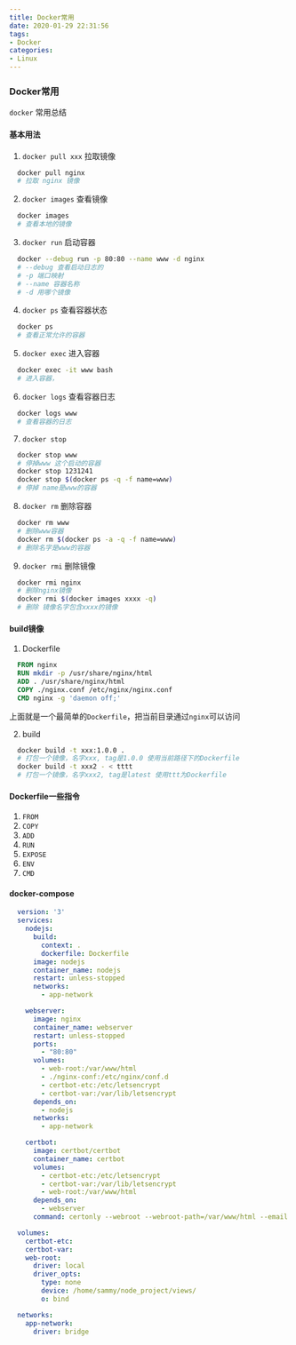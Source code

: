 ```yaml
---
title: Docker常用
date: 2020-01-29 22:31:56
tags:
- Docker
categories:
- Linux
---
```


### Docker常用
`docker` 常用总结

<!-- more -->

#### 基本用法

1. `docker pull xxx` 拉取镜像

  ```bash
    docker pull nginx
    # 拉取 nginx 镜像
  ```

2. `docker images` 查看镜像
  ```bash
    docker images
    # 查看本地的镜像
  ```

3. `docker run` 启动容器
  ```bash
    docker --debug run -p 80:80 --name www -d nginx
    # --debug 查看启动日志的
    # -p 端口映射
    # --name 容器名称
    # -d 用哪个镜像
  ```

4. `docker ps` 查看容器状态
  ```bash
    docker ps
    # 查看正常允许的容器
  ```

5. `docker exec` 进入容器
  ```bash
    docker exec -it www bash
    # 进入容器，
  ```

6. `docker logs` 查看容器日志
  ```bash
    docker logs www
    # 查看容器的日志
  ```

7. `docker stop`
  ```bash
    docker stop www
    # 停掉www 这个启动的容器
    docker stop 1231241
    docker stop $(docker ps -q -f name=www)
    # 停掉 name是www的容器
  ```

8. `docker rm` 删除容器
  ```bash
    docker rm www
    # 删除www容器
    docker rm $(docker ps -a -q -f name=www)
    # 删除名字是www的容器
  ```

9. `docker rmi` 删除镜像
  ```bash
    docker rmi nginx
    # 删除nginx镜像
    docker rmi $(docker images xxxx -q)
    # 删除 镜像名字包含xxxx的镜像
  ```

#### build镜像
1. Dockerfile
  ```dockerfile
    FROM nginx
    RUN mkdir -p /usr/share/nginx/html
    ADD . /usr/share/nginx/html
    COPY ./nginx.conf /etc/nginx/nginx.conf
    CMD nginx -g 'daemon off;'
  ```
  上面就是一个最简单的`Dockerfile`，把当前目录通过`nginx`可以访问

2. build
```bash
  docker build -t xxx:1.0.0 .
  # 打包一个镜像，名字xxx, tag是1.0.0 使用当前路径下的Dockerfile
  docker build -t xxx2 - < tttt
  # 打包一个镜像，名字xxx2, tag是latest 使用ttt为Dockerfile
```

#### Dockerfile一些指令

1. `FROM` 
2. `COPY`
3. `ADD`
4. `RUN`
5. `EXPOSE`
6. `ENV`
7. `CMD`

#### docker-compose

```yml
  version: '3'
  services:
    nodejs:
      build:
        context: .
        dockerfile: Dockerfile
      image: nodejs
      container_name: nodejs
      restart: unless-stopped
      networks:
        - app-network

    webserver:
      image: nginx
      container_name: webserver
      restart: unless-stopped
      ports:
        - "80:80"
      volumes:
        - web-root:/var/www/html
        - ./nginx-conf:/etc/nginx/conf.d
        - certbot-etc:/etc/letsencrypt
        - certbot-var:/var/lib/letsencrypt
      depends_on:
        - nodejs
      networks:
        - app-network

    certbot:
      image: certbot/certbot
      container_name: certbot
      volumes:
        - certbot-etc:/etc/letsencrypt
        - certbot-var:/var/lib/letsencrypt
        - web-root:/var/www/html
      depends_on:
        - webserver
      command: certonly --webroot --webroot-path=/var/www/html --email sammy@example.com --agree-tos --no-eff-email --staging -d example.com  -d www.example.com 

  volumes:
    certbot-etc:
    certbot-var:
    web-root:
      driver: local
      driver_opts:
        type: none
        device: /home/sammy/node_project/views/
        o: bind

  networks:
    app-network:
      driver: bridge  
```